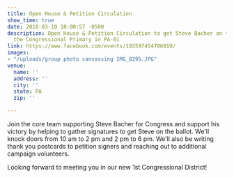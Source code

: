```yaml
---
title: Open House & Petition Circulation
show_time: true
date: 2018-03-10 10:00:57 -0500
description: Open House & Petition Circulation to get Steve Bacher on the Ballet for
  the Congressional Primary in PA-01
link: https://www.facebook.com/events/193597454706019/
images:
- "/uploads/group photo canvassing IMG_8295.JPG"
venue:
  name: ''
  address: ''
  city: ''
  state: PA
  zip: ''

---
```

Join the core team supporting Steve Bacher for Congress and support his victory by helping to gather signatures to get Steve on the ballot. We'll knock doors from 10 am to 2 pm and 2 pm to 6 pm. We'll also be writing thank you postcards to petition signers and reaching out to additional campaign volunteers.  

Looking forward to meeting you in our new 1st Congressional District!